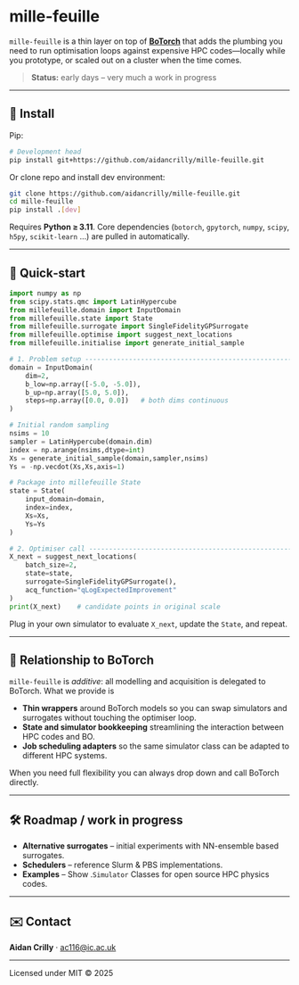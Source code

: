 
# mille-feuille

`mille‑feuille` is a thin layer on top of [**BoTorch**](https://botorch.org/) that adds the plumbing you need to run optimisation loops against expensive HPC codes—locally while you prototype, or scaled out on a cluster when the time comes.

> **Status:** early days – very much a work in progress

---

## 🔧 Install

Pip:

```bash
# Development head
pip install git+https://github.com/aidancrilly/mille-feuille.git
```

Or clone repo and install dev environment:

```bash
git clone https://github.com/aidancrilly/mille-feuille.git
cd mille-feuille
pip install .[dev]
```

Requires **Python ≥ 3.11**. Core dependencies (`botorch`, `gpytorch`, `numpy`, `scipy`, `h5py`, `scikit‑learn` …) are pulled in automatically.

---

## 🚀 Quick‑start

```python
import numpy as np
from scipy.stats.qmc import LatinHypercube
from millefeuille.domain import InputDomain
from millefeuille.state import State
from millefeuille.surrogate import SingleFidelityGPSurrogate
from millefeuille.optimise import suggest_next_locations
from millefeuille.initialise import generate_initial_sample

# 1. Problem setup ----------------------------------------------------------
domain = InputDomain(
    dim=2,
    b_low=np.array([-5.0, -5.0]),
    b_up=np.array([5.0, 5.0]),
    steps=np.array([0.0, 0.0])   # both dims continuous
)

# Initial random sampling
nsims = 10
sampler = LatinHypercube(domain.dim)
index = np.arange(nsims,dtype=int)
Xs = generate_initial_sample(domain,sampler,nsims)
Ys = -np.vecdot(Xs,Xs,axis=1)

# Package into millefeuille State
state = State(
	input_domain=domain,
	index=index,
	Xs=Xs,
	Ys=Ys
)

# 2. Optimiser call ---------------------------------------------------------
X_next = suggest_next_locations(
    batch_size=2,
    state=state,
    surrogate=SingleFidelityGPSurrogate(),
    acq_function="qLogExpectedImprovement"
)
print(X_next)    # candidate points in original scale
```

Plug in your own simulator to evaluate `X_next`, update the `State`, and repeat.

---



## 🤝 Relationship to BoTorch

`mille‑feuille` is *additive*: all modelling and acquisition is delegated to BoTorch. What we provide is

- **Thin wrappers** around BoTorch models so you can swap simulators and surrogates without touching the optimiser loop.
- **State and simulator bookkeeping** streamlining the interaction between HPC codes and BO.
- **Job scheduling adapters** so the same simulator class can be adapted to different HPC systems.

When you need full flexibility you can always drop down and call BoTorch directly.

---

## 🛠️ Roadmap / work in progress

- **Alternative surrogates** – initial experiments with NN-ensemble based surrogates.
- **Schedulers** – reference Slurm & PBS implementations.
- **Examples** – Show .`Simulator` Classes for open source HPC physics codes.

---

## ✉️ Contact

**Aidan Crilly** · [ac116@ic.ac.uk](mailto\:ac116@ic.ac.uk)

---

Licensed under MIT © 2025
